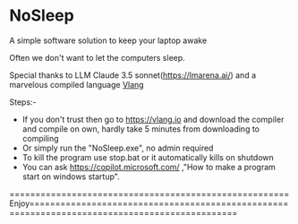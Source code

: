 # NoSleep
A simple software solution to keep your laptop awake


Often we don't want to let the computers sleep.

Special thanks to LLM Claude 3.5 sonnet(https://lmarena.ai/) and a marvelous compiled language [Vlang](https://vlang.io/)



Steps:-
  - If you don't trust then go to https://vlang.io and download the compiler and compile on own, hardly take 5 minutes from downloading to compiling
  - Or simply run the "NoSleep.exe", no admin required
  - To kill the program use stop.bat or it automatically kills on shutdown
  - You can ask https://copilot.microsoft.com/ ,"How to make a program start on windows startup".


======================================================Enjoy==============================================================================================
